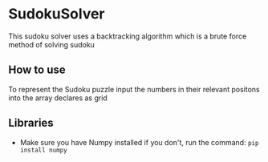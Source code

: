 # SudokuSolver
This sudoku solver uses a backtracking algorithm which is a brute force method of solving sudoku

## How to use

To represent the Sudoku puzzle input the numbers in their relevant positons into the array declares as grid

## Libraries
- Make sure you have Numpy installed if you don't, run the command: `pip install numpy`
